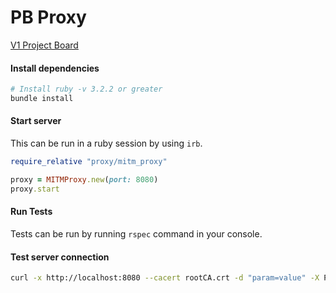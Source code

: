 # PB Proxy

[V1 Project Board](https://github.com/orgs/parkerbarker/projects/4)

#### Install dependencies

```bash
# Install ruby -v 3.2.2 or greater
bundle install
```

#### Start server

This can be run in a ruby session by using `irb`.
```ruby
require_relative "proxy/mitm_proxy"

proxy = MITMProxy.new(port: 8080)
proxy.start
```

#### Run Tests

Tests can be run by running `rspec` command in your console.

#### Test server connection

```bash
curl -x http://localhost:8080 --cacert rootCA.crt -d "param=value" -X POST https://www.example.com
```



